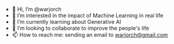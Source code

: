 - 👋 Hi, I’m @warjorch
- 👀 I’m interested in the impact of Machine Learning in real life
- 🌱 I’m currently learning about Generative AI
- 💞️ I’m looking to collaborate to improve the people's life
- 📫 How to reach me: sending an email to warjorch@gmail.com

<!---
warjorch/warjorch is a ✨ special ✨ repository because its `README.md` (this file) appears on your GitHub profile.
You can click the Preview link to take a look at your changes.
--->
